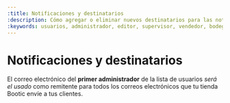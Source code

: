 ```yaml
---
:title: Notificaciones y destinatarios
:description: Cómo agregar o eliminar nuevos destinatarios para las notificaciones de tu tienda.
:keywords: usuarios, administrador, editor, supervisor, vendedor, bodeguero, diseñador, admin
---
```

# Notificaciones y destinatarios

El correo electrónico del **primer administrador** de la lista de usuarios _será
el usado_ como remitente para todos los correos electrónicos que tu tienda Bootic
envíe a tus clientes.

